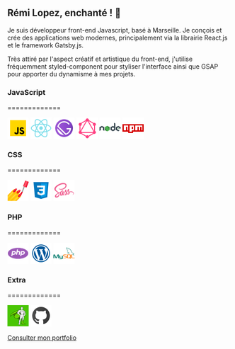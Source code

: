 ## Rémi Lopez, enchanté ! 👋

Je suis développeur front-end Javascript, basé à Marseille. Je conçois et crée des applications web modernes, principalement via la librairie React.js et le framework Gatsby.js.  

Très attiré par l'aspect créatif et artistique du front-end, j'utilise fréquemment styled-component pour styliser l'interface ainsi que GSAP pour apporter du dynamisme à mes projets.  


### JavaScript
=============

![](/images/javascript.png) ![](/images/react.png) ![](/images/gatsby.png) ![](/images/graphql.png) ![](/images/node.png) ![](/images/npm.png)  

### CSS
=============

![](/images/styledcomponents.png) ![](/images/css3.png) ![](/images/sass.png)

### PHP
=============

![](/images/php.png) ![](/images/wordpress.png) ![](/images/mysql.png)

### Extra
=============

![](/images/gsap.png) ![](/images/github.png)

[Consulter mon portfolio](http://remilopez.com "lien vers le portfolio remilopez.com")
